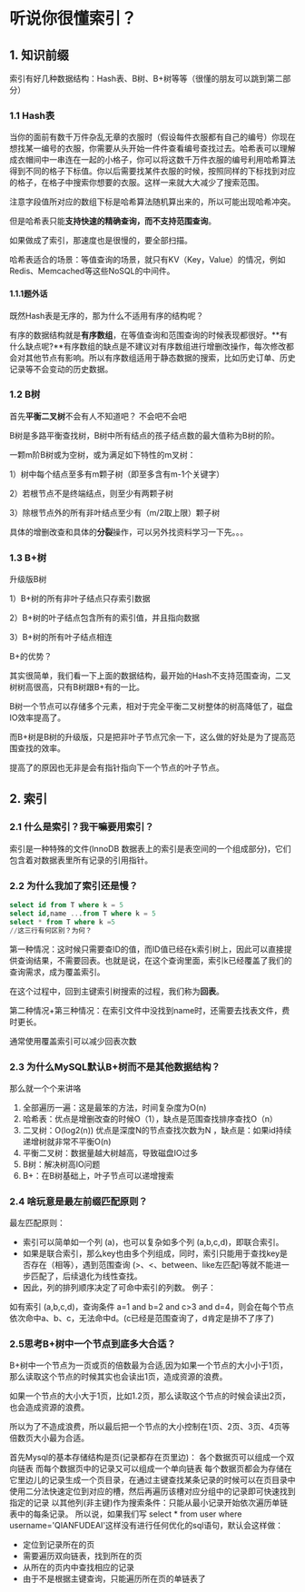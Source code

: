 # 听说你很懂索引？

## 1. 知识前缀

索引有好几种数据结构：Hash表、B树、B+树等等（很懂的朋友可以跳到第二部分）

### 1.1 Hash表

​	当你的面前有数千万件杂乱无章的衣服时（假设每件衣服都有自己的编号）你现在想找某一编号的衣服，你需要从头开始一件件查看编号查找过去。哈希表可以理解成衣帽间中一串连在一起的小格子，你可以将这数千万件衣服的编号利用哈希算法得到不同的格子下标值。你以后需要找某件衣服的时候，按照同样的下标找到对应的格子，在格子中搜索你想要的衣服。这样一来就大大减少了搜索范围。

注意字段值所对应的数组下标是哈希算法随机算出来的，所以可能出现哈希冲突。

但是哈希表只能**支持快速的精确查询，而不支持范围查询**。

如果做成了索引，那速度也是很慢的，要全部扫描。

哈希表适合的场景：等值查询的场景，就只有KV（Key，Value）的情况，例如Redis、Memcached等这些NoSQL的中间件。

#### 1.1.1题外话

既然Hash表是无序的，那为什么不适用有序的结构呢？

有序的数据结构就是**有序数组**，在等值查询和范围查询的时候表现都很好。**有什么缺点呢?**有序数组的缺点是不建议对有序数组进行增删改操作，每次修改都会对其他节点有影响。所以有序数组适用于静态数据的搜索，比如历史订单、历史记录等不会变动的历史数据。

### 1.2 B树

首先**平衡二叉树**不会有人不知道吧？ 不会吧不会吧

B树是多路平衡查找树，B树中所有结点的孩子结点数的最大值称为B树的阶。

一颗m阶B树或为空树，或为满足如下特性的m叉树：

1）树中每个结点至多有m颗子树（即至多含有m-1个关键字）

2）若根节点不是终端结点，则至少有两颗子树

3）除根节点外的所有非叶结点至少有（m/2取上限）颗子树

具体的增删改查和具体的**分裂**操作，可以另外找资料学习一下先。。。

### 1.3 B+树

升级版B树

1）B+树的所有非叶子结点只存索引数据

2）B+树的叶子结点包含所有的索引值，并且指向数据

3）B+树的所有叶子结点相连

B+的优势？

其实很简单，我们看一下上面的数据结构，最开始的Hash不支持范围查询，二叉树树高很高，只有B树跟B+有的一比。

B树一个节点可以存储多个元素，相对于完全平衡二叉树整体的树高降低了，磁盘IO效率提高了。

而B+树是B树的升级版，只是把非叶子节点冗余一下，这么做的好处是为了提高范围查找的效率。

提高了的原因也无非是会有指针指向下一个节点的叶子节点。



## 2. 索引

### 2.1 什么是索引？我干嘛要用索引？

索引是一种特殊的文件(InnoDB 数据表上的索引是表空间的一个组成部分)，它们 包含着对数据表里所有记录的引用指针。



### 2.2 为什么我加了索引还是慢？

```sql
select id from T where k = 5
select id,name ...from T where k = 5
select * from T where k =5
//这三行有何区别？为何？
```

第一种情况：这时候只需要查ID的值，而ID值已经在k索引树上，因此可以直接提供查询结果，不需要回表。也就是说，在这个查询里面，索引k已经覆盖了我们的查询需求，成为覆盖索引。

在这个过程中，回到主键索引树搜索的过程，我们称为**回表**。

第二种情况+第三种情况：在索引文件中没找到name时，还需要去找表文件，费时更长。

通常使用覆盖索引可以减少回表次数

### 2.3 为什么MySQL默认B+树而不是其他数据结构？

那么就一个个来讲咯

1. 全部遍历一遍：这是最笨的方法，时间复杂度为O(n)
2. 哈希表：优点是增删改查的时候O（1），缺点是范围查找排序查找O（n）
3. 二叉树：O(log2(n)) 优点是深度N的节点查找次数为N ，缺点是：如果id持续递增树就非常不平衡O(n)
4. 平衡二叉树：数据量越大树越高，导致磁盘IO过多
5. B树：解决树高IO问题
6. B+：在B树基础上，叶子节点可以递增搜索

### 2.4 啥玩意是最左前缀匹配原则？

最左匹配原则：

- 索引可以简单如一个列 (a)，也可以复杂如多个列 (a,b,c,d)，即联合索引。
- 如果是联合索引，那么key也由多个列组成，同时，索引只能用于查找key是否存在（相等），遇到范围查询 (>、<、between、like左匹配)等就不能进一步匹配了，后续退化为线性查找。
- 因此，列的排列顺序决定了可命中索引的列数。
  例子：

如有索引 (a,b,c,d)，查询条件 a=1 and b=2 and c>3 and d=4，则会在每个节点依次命中a、b、c，无法命中d。(c已经是范围查询了，d肯定是排不了序了)

### 2.5思考B+树中一个节点到底多大合适？

B+树中一个节点为一页或页的倍数最为合适,因为如果一个节点的大小小于1页，那么读取这个节点的时候其实也会读出1页，造成资源的浪费。

如果一个节点的大小大于1页，比如1.2页，那么读取这个节点的时候会读出2页，也会造成资源的浪费。

所以为了不造成浪费，所以最后把一个节点的大小控制在1页、2页、3页、4页等倍数页大小最为合适。

首先Mysql的基本存储结构是页(记录都存在页里边)：
各个数据页可以组成一个双向链表
而每个数据页中的记录又可以组成一个单向链表
每个数据页都会为存储在它里边儿的记录生成一个页目录，在通过主键查找某条记录的时候可以在页目录中使用二分法快速定位到对应的槽，然后再遍历该槽对应分组中的记录即可快速找到指定的记录
以其他列(非主键)作为搜索条件：只能从最小记录开始依次遍历单链表中的每条记录。
所以说，如果我们写 select * from user where username='QIANFUDEAI'这样没有进行任何优化的sql语句，默认会这样做：

- 定位到记录所在的页
- 需要遍历双向链表，找到所在的页
- 从所在的页内中查找相应的记录
- 由于不是根据主键查询，只能遍历所在页的单链表了
